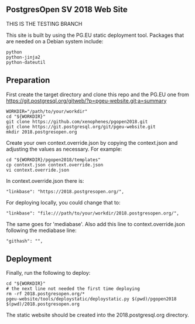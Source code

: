 ## PostgresOpen SV 2018 Web Site

THIS IS THE TESTING BRANCH

This site is built by using the PG.EU static deployment tool. Packages that are needed on a Debian system include:
```
python
python-jinja2
python-dateutil
```

## Preparation
First create the target directory and clone this repo and the PG.EU one from https://git.postgresql.org/gitweb/?p=pgeu-website.git;a=summary
```
WORKDIR="/path/to/your/workdir"
cd "${WORKDIR}"
git clone https://github.com/xenophenes/pgopen2018.git
git clone https://git.postgresql.org/git/pgeu-website.git
mkdir 2018.postgresopen.org
```

Create your own context.override.json by copying the context.json and adjusting
the values as necessary.  For example:
```
cd "${WORKDIR}/pgopen2018/templates"
cp context.json context.override.json
vi context.override.json
```

In context.override.json there is:
```
"linkbase": "https://2018.postgresopen.org/",
```

For deploying locally, you could change that to:
```
"linkbase": "file:///path/to/your/workdir/2018.postgresopen.org/",
```
The same goes for 'mediabase'. Also add this line to context.override.json following the mediabase line:
```
"githash": "",
```
## Deployment
Finally, run the following to deploy:
```
cd "${WORKDIR}"
# the next line not needed the first time deploying
rm -rf 2018.postgresopen.org/*
pgeu-website/tools/deploystatic/deploystatic.py $(pwd)/pgopen2018 $(pwd)/2018.postgresopen.org
```

The static website should be created into the 2018.postgresql.org directory.

